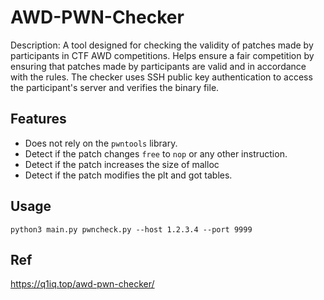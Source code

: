 # AWD-PWN-Checker
Description: A tool designed for checking the validity of patches made by participants in CTF AWD competitions. Helps ensure a fair competition by ensuring that patches made by participants are valid and in accordance with the rules. The checker uses SSH public key authentication to access the participant's server and verifies the binary file.


## Features

- Does not rely on the `pwntools` library.
- Detect if the patch changes `free` to `nop` or any other instruction.
- Detect if the patch increases the size of malloc
- Detect if the patch modifies the plt and got tables.

## Usage
```
python3 main.py pwncheck.py --host 1.2.3.4 --port 9999
```

## Ref
https://q1iq.top/awd-pwn-checker/
